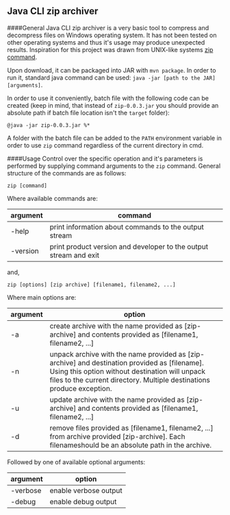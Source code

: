 ## Java CLI zip archiver 

####General
Java CLI zip archiver is a very basic tool to compress and decompress files on 
Windows operating system. It has not been tested on other operating systems and 
thus it's usage may produce unexpected results. 
Inspiration for this project was drawn from UNIX-like systems 
[zip command](https://linux.die.net/man/1/zip).


Upon download, it can be packaged into JAR with `mvn package`. In order to
run it, standard java command can be used: `java -jar [path to the JAR] [arguments]`.

In order to use it conveniently, batch file with the following code can 
be created (keep in mind, that instead of `zip-0.0.3.jar` you should 
provide an absolute path if batch file location isn't the `target` folder):

````batch
@java -jar zip-0.0.3.jar %*
````
A folder with the batch file can be added to the `PATH` environment variable 
in order to use `zip` command regardless of the current directory in cmd.

####Usage
Control over the specific operation and it's parameters is performed by supplying
command arguments to the `zip` command. General structure of the commands are as follows:


`zip [command]`

Where available commands are: 

|argument|command|
|---|---|
|-help|print information about commands to the output stream|
|-version|print product version and developer to the output stream and exit|

and, 


`zip [options] [zip archive] [filename1, filename2, ...]`

Where main options are: 

|argument|option|
|---|---|
|-a| create archive with the name provided as [zip-archive] and contents provided as [filename1, filename2, ...]|
|-n| unpack archive with the name provided as [zip-archive] and destination provided as [filename]. Using this option without destination will unpack files to the current directory. Multiple destinations produce exception.|
|-u| update archive with the name provided as [zip-archive] and contents provided as [filename1, filename2, ...]|
|-d| remove files provided as [filename1, filename2, ...] from archive provided [zip-archive]. Each filenameshould be an absolute path in the archive.|

Followed by one of available optional arguments: 


|argument|option|
|---|---|
|-verbose|enable verbose output|
|-debug|enable debug output|


